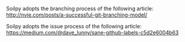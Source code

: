Soilpy adopts the branching process of the following article:
http://nvie.com/posts/a-successful-git-branching-model/

Soilpy adopts the issue process of the following article:
https://medium.com/@dave_lunny/sane-github-labels-c5d2e6004b63
